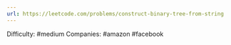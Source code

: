 ```yaml
---
url: https://leetcode.com/problems/construct-binary-tree-from-string
---
```


Difficulty: #medium
Companies: #amazon #facebook